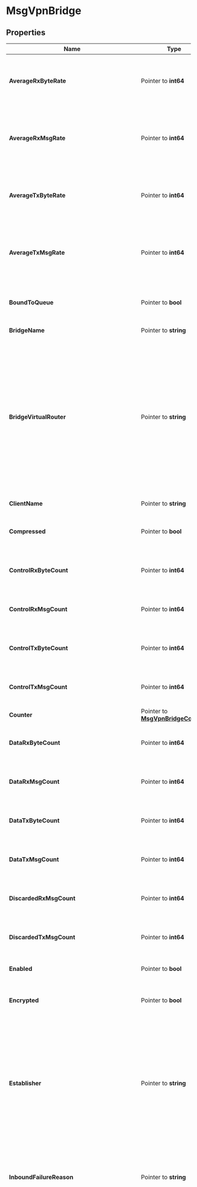 # MsgVpnBridge

## Properties

Name | Type | Description | Notes
------------ | ------------- | ------------- | -------------
**AverageRxByteRate** | Pointer to **int64** | The one minute average of the message rate received from the Bridge, in bytes per second (B/sec). Available since 2.13. | [optional] 
**AverageRxMsgRate** | Pointer to **int64** | The one minute average of the message rate received from the Bridge, in messages per second (msg/sec). Available since 2.13. | [optional] 
**AverageTxByteRate** | Pointer to **int64** | The one minute average of the message rate transmitted to the Bridge, in bytes per second (B/sec). Available since 2.13. | [optional] 
**AverageTxMsgRate** | Pointer to **int64** | The one minute average of the message rate transmitted to the Bridge, in messages per second (msg/sec). Available since 2.13. | [optional] 
**BoundToQueue** | Pointer to **bool** | Indicates whether the Bridge is bound to the queue in the remote Message VPN. | [optional] 
**BridgeName** | Pointer to **string** | The name of the Bridge. | [optional] 
**BridgeVirtualRouter** | Pointer to **string** | The virtual router of the Bridge. The allowed values and their meaning are:  &lt;pre&gt; \&quot;primary\&quot; - The Bridge is used for the primary virtual router. \&quot;backup\&quot; - The Bridge is used for the backup virtual router. \&quot;auto\&quot; - The Bridge is automatically assigned a virtual router at creation, depending on the broker&#39;s active-standby role. &lt;/pre&gt;  | [optional] 
**ClientName** | Pointer to **string** | The name of the Client for the Bridge. | [optional] 
**Compressed** | Pointer to **bool** | Indicates whether messages transmitted over the Bridge are compressed. | [optional] 
**ControlRxByteCount** | Pointer to **int64** | The amount of client control messages received from the Bridge, in bytes (B). Available since 2.13. | [optional] 
**ControlRxMsgCount** | Pointer to **int64** | The number of client control messages received from the Bridge. Available since 2.13. | [optional] 
**ControlTxByteCount** | Pointer to **int64** | The amount of client control messages transmitted to the Bridge, in bytes (B). Available since 2.13. | [optional] 
**ControlTxMsgCount** | Pointer to **int64** | The number of client control messages transmitted to the Bridge. Available since 2.13. | [optional] 
**Counter** | Pointer to [**MsgVpnBridgeCounter**](MsgVpnBridgeCounter.md) |  | [optional] 
**DataRxByteCount** | Pointer to **int64** | The amount of client data messages received from the Bridge, in bytes (B). Available since 2.13. | [optional] 
**DataRxMsgCount** | Pointer to **int64** | The number of client data messages received from the Bridge. Available since 2.13. | [optional] 
**DataTxByteCount** | Pointer to **int64** | The amount of client data messages transmitted to the Bridge, in bytes (B). Available since 2.13. | [optional] 
**DataTxMsgCount** | Pointer to **int64** | The number of client data messages transmitted to the Bridge. Available since 2.13. | [optional] 
**DiscardedRxMsgCount** | Pointer to **int64** | The number of messages discarded during reception from the Bridge. Available since 2.13. | [optional] 
**DiscardedTxMsgCount** | Pointer to **int64** | The number of messages discarded during transmission to the Bridge. Available since 2.13. | [optional] 
**Enabled** | Pointer to **bool** | Indicates whether the Bridge is enabled. | [optional] 
**Encrypted** | Pointer to **bool** | Indicates whether messages transmitted over the Bridge are encrypted with TLS. | [optional] 
**Establisher** | Pointer to **string** | The establisher of the Bridge connection. The allowed values and their meaning are:  &lt;pre&gt; \&quot;local\&quot; - The Bridge connection was established by the local Message VPN. \&quot;remote\&quot; - The Bridge connection was established by the remote Message VPN. &lt;/pre&gt;  | [optional] 
**InboundFailureReason** | Pointer to **string** | The reason for the inbound connection failure from the Bridge. If there is no failure reason, an empty string (\&quot;\&quot;) is returned. | [optional] 
**InboundState** | Pointer to **string** | The state of the inbound connection from the Bridge. The allowed values and their meaning are:  &lt;pre&gt; \&quot;init\&quot; - The connection is initializing. \&quot;disabled\&quot; - The connection is disabled by configuration. \&quot;enabled\&quot; - The connection is enabled by configuration. \&quot;prepare\&quot; - The connection is operationally down. \&quot;prepare-wait-to-connect\&quot; - The connection is waiting to connect. \&quot;prepare-fetching-dns\&quot; - The domain name of the destination node is being resolved. \&quot;not-ready\&quot; - The connection is operationally down. \&quot;not-ready-connecting\&quot; - The connection is trying to connect. \&quot;not-ready-handshaking\&quot; - The connection is handshaking. \&quot;not-ready-wait-next\&quot; - The connection failed to connect and is waiting to retry. \&quot;not-ready-wait-reuse\&quot; - The connection is closing in order to reuse an existing connection. \&quot;not-ready-wait-bridge-version-mismatch\&quot; - The connection is closing because of a version mismatch. \&quot;not-ready-wait-cleanup\&quot; - The connection is closed and cleaning up. \&quot;ready\&quot; - The connection is operationally up. \&quot;ready-subscribing\&quot; - The connection is up and synchronizing subscriptions. \&quot;ready-in-sync\&quot; - The connection is up and subscriptions are synchronized. &lt;/pre&gt;  | [optional] 
**LastTxMsgId** | Pointer to **int64** | The ID of the last message transmitted to the Bridge. | [optional] 
**LocalInterface** | Pointer to **string** | The physical interface on the local Message VPN host for connecting to the remote Message VPN. | [optional] 
**LocalQueueName** | Pointer to **string** | The name of the local queue for the Bridge. | [optional] 
**LoginRxMsgCount** | Pointer to **int64** | The number of login request messages received from the Bridge. Available since 2.13. | [optional] 
**LoginTxMsgCount** | Pointer to **int64** | The number of login response messages transmitted to the Bridge. Available since 2.13. | [optional] 
**MaxTtl** | Pointer to **int64** | The maximum time-to-live (TTL) in hops. Messages are discarded if their TTL exceeds this value. | [optional] 
**MsgSpoolRxMsgCount** | Pointer to **int64** | The number of guaranteed messages received from the Bridge. Available since 2.13. | [optional] 
**MsgVpnName** | Pointer to **string** | The name of the Message VPN. | [optional] 
**OutboundState** | Pointer to **string** | The state of the outbound connection to the Bridge. The allowed values and their meaning are:  &lt;pre&gt; \&quot;init\&quot; - The connection is initializing. \&quot;disabled\&quot; - The connection is disabled by configuration. \&quot;enabled\&quot; - The connection is enabled by configuration. \&quot;prepare\&quot; - The connection is operationally down. \&quot;prepare-wait-to-connect\&quot; - The connection is waiting to connect. \&quot;prepare-fetching-dns\&quot; - The domain name of the destination node is being resolved. \&quot;not-ready\&quot; - The connection is operationally down. \&quot;not-ready-connecting\&quot; - The connection is trying to connect. \&quot;not-ready-handshaking\&quot; - The connection is handshaking. \&quot;not-ready-wait-next\&quot; - The connection failed to connect and is waiting to retry. \&quot;not-ready-wait-reuse\&quot; - The connection is closing in order to reuse an existing connection. \&quot;not-ready-wait-bridge-version-mismatch\&quot; - The connection is closing because of a version mismatch. \&quot;not-ready-wait-cleanup\&quot; - The connection is closed and cleaning up. \&quot;ready\&quot; - The connection is operationally up. \&quot;ready-subscribing\&quot; - The connection is up and synchronizing subscriptions. \&quot;ready-in-sync\&quot; - The connection is up and subscriptions are synchronized. &lt;/pre&gt;  | [optional] 
**Rate** | Pointer to [**MsgVpnBridgeRate**](MsgVpnBridgeRate.md) |  | [optional] 
**RemoteAddress** | Pointer to **string** | The FQDN or IP address of the remote Message VPN. | [optional] 
**RemoteAuthenticationBasicClientUsername** | Pointer to **string** | The Client Username the Bridge uses to login to the remote Message VPN. | [optional] 
**RemoteAuthenticationScheme** | Pointer to **string** | The authentication scheme for the remote Message VPN. The allowed values and their meaning are:  &lt;pre&gt; \&quot;basic\&quot; - Basic Authentication Scheme (via username and password). \&quot;client-certificate\&quot; - Client Certificate Authentication Scheme (via certificate file or content). &lt;/pre&gt;  | [optional] 
**RemoteConnectionRetryCount** | Pointer to **int64** | The maximum number of retry attempts to establish a connection to the remote Message VPN. A value of 0 means to retry forever. | [optional] 
**RemoteConnectionRetryDelay** | Pointer to **int64** | The number of seconds the broker waits for the bridge connection to be established before attempting a new connection. | [optional] 
**RemoteDeliverToOnePriority** | Pointer to **string** | The priority for deliver-to-one (DTO) messages transmitted from the remote Message VPN. The allowed values and their meaning are:  &lt;pre&gt; \&quot;p1\&quot; - The 1st or highest priority. \&quot;p2\&quot; - The 2nd highest priority. \&quot;p3\&quot; - The 3rd highest priority. \&quot;p4\&quot; - The 4th highest priority. \&quot;da\&quot; - Ignore priority and deliver always. &lt;/pre&gt;  | [optional] 
**RemoteMsgVpnName** | Pointer to **string** | The name of the remote Message VPN. | [optional] 
**RemoteRouterName** | Pointer to **string** | The name of the remote router. | [optional] 
**RemoteTxFlowId** | Pointer to **int32** | The ID of the transmit flow for the connected remote Message VPN. | [optional] 
**RxByteCount** | Pointer to **int64** | The amount of messages received from the Bridge, in bytes (B). Available since 2.13. | [optional] 
**RxByteRate** | Pointer to **int64** | The current message rate received from the Bridge, in bytes per second (B/sec). Available since 2.13. | [optional] 
**RxConnectionFailureCategory** | Pointer to **string** | The category of the inbound connection failure from the Bridge. The allowed values and their meaning are:  &lt;pre&gt; \&quot;no-failure\&quot; - There is no bridge failure. \&quot;local-configuration-problem\&quot; - The bridge failure is a local configuration problem. \&quot;local-operational-state-problem\&quot; - The bridge failure is an operational state problem. &lt;/pre&gt;  Available since 2.18. | [optional] 
**RxMsgCount** | Pointer to **int64** | The number of messages received from the Bridge. Available since 2.13. | [optional] 
**RxMsgRate** | Pointer to **int64** | The current message rate received from the Bridge, in messages per second (msg/sec). Available since 2.13. | [optional] 
**TlsCipherSuiteList** | Pointer to **string** | The colon-separated list of cipher suites supported for TLS connections to the remote Message VPN. The value \&quot;default\&quot; implies all supported suites ordered from most secure to least secure. | [optional] 
**TlsDefaultCipherSuiteList** | Pointer to **bool** | Indicates whether the Bridge is configured to use the default cipher-suite list. | [optional] 
**TtlExceededEventRaised** | Pointer to **bool** | Indicates whether the TTL (hops) exceeded event has been raised. | [optional] 
**TxByteCount** | Pointer to **int64** | The amount of messages transmitted to the Bridge, in bytes (B). Available since 2.13. | [optional] 
**TxByteRate** | Pointer to **int64** | The current message rate transmitted to the Bridge, in bytes per second (B/sec). Available since 2.13. | [optional] 
**TxMsgCount** | Pointer to **int64** | The number of messages transmitted to the Bridge. Available since 2.13. | [optional] 
**TxMsgRate** | Pointer to **int64** | The current message rate transmitted to the Bridge, in messages per second (msg/sec). Available since 2.13. | [optional] 
**Uptime** | Pointer to **int64** | The amount of time in seconds since the Bridge connected to the remote Message VPN. | [optional] 

## Methods

### NewMsgVpnBridge

`func NewMsgVpnBridge() *MsgVpnBridge`

NewMsgVpnBridge instantiates a new MsgVpnBridge object
This constructor will assign default values to properties that have it defined,
and makes sure properties required by API are set, but the set of arguments
will change when the set of required properties is changed

### NewMsgVpnBridgeWithDefaults

`func NewMsgVpnBridgeWithDefaults() *MsgVpnBridge`

NewMsgVpnBridgeWithDefaults instantiates a new MsgVpnBridge object
This constructor will only assign default values to properties that have it defined,
but it doesn't guarantee that properties required by API are set

### GetAverageRxByteRate

`func (o *MsgVpnBridge) GetAverageRxByteRate() int64`

GetAverageRxByteRate returns the AverageRxByteRate field if non-nil, zero value otherwise.

### GetAverageRxByteRateOk

`func (o *MsgVpnBridge) GetAverageRxByteRateOk() (*int64, bool)`

GetAverageRxByteRateOk returns a tuple with the AverageRxByteRate field if it's non-nil, zero value otherwise
and a boolean to check if the value has been set.

### SetAverageRxByteRate

`func (o *MsgVpnBridge) SetAverageRxByteRate(v int64)`

SetAverageRxByteRate sets AverageRxByteRate field to given value.

### HasAverageRxByteRate

`func (o *MsgVpnBridge) HasAverageRxByteRate() bool`

HasAverageRxByteRate returns a boolean if a field has been set.

### GetAverageRxMsgRate

`func (o *MsgVpnBridge) GetAverageRxMsgRate() int64`

GetAverageRxMsgRate returns the AverageRxMsgRate field if non-nil, zero value otherwise.

### GetAverageRxMsgRateOk

`func (o *MsgVpnBridge) GetAverageRxMsgRateOk() (*int64, bool)`

GetAverageRxMsgRateOk returns a tuple with the AverageRxMsgRate field if it's non-nil, zero value otherwise
and a boolean to check if the value has been set.

### SetAverageRxMsgRate

`func (o *MsgVpnBridge) SetAverageRxMsgRate(v int64)`

SetAverageRxMsgRate sets AverageRxMsgRate field to given value.

### HasAverageRxMsgRate

`func (o *MsgVpnBridge) HasAverageRxMsgRate() bool`

HasAverageRxMsgRate returns a boolean if a field has been set.

### GetAverageTxByteRate

`func (o *MsgVpnBridge) GetAverageTxByteRate() int64`

GetAverageTxByteRate returns the AverageTxByteRate field if non-nil, zero value otherwise.

### GetAverageTxByteRateOk

`func (o *MsgVpnBridge) GetAverageTxByteRateOk() (*int64, bool)`

GetAverageTxByteRateOk returns a tuple with the AverageTxByteRate field if it's non-nil, zero value otherwise
and a boolean to check if the value has been set.

### SetAverageTxByteRate

`func (o *MsgVpnBridge) SetAverageTxByteRate(v int64)`

SetAverageTxByteRate sets AverageTxByteRate field to given value.

### HasAverageTxByteRate

`func (o *MsgVpnBridge) HasAverageTxByteRate() bool`

HasAverageTxByteRate returns a boolean if a field has been set.

### GetAverageTxMsgRate

`func (o *MsgVpnBridge) GetAverageTxMsgRate() int64`

GetAverageTxMsgRate returns the AverageTxMsgRate field if non-nil, zero value otherwise.

### GetAverageTxMsgRateOk

`func (o *MsgVpnBridge) GetAverageTxMsgRateOk() (*int64, bool)`

GetAverageTxMsgRateOk returns a tuple with the AverageTxMsgRate field if it's non-nil, zero value otherwise
and a boolean to check if the value has been set.

### SetAverageTxMsgRate

`func (o *MsgVpnBridge) SetAverageTxMsgRate(v int64)`

SetAverageTxMsgRate sets AverageTxMsgRate field to given value.

### HasAverageTxMsgRate

`func (o *MsgVpnBridge) HasAverageTxMsgRate() bool`

HasAverageTxMsgRate returns a boolean if a field has been set.

### GetBoundToQueue

`func (o *MsgVpnBridge) GetBoundToQueue() bool`

GetBoundToQueue returns the BoundToQueue field if non-nil, zero value otherwise.

### GetBoundToQueueOk

`func (o *MsgVpnBridge) GetBoundToQueueOk() (*bool, bool)`

GetBoundToQueueOk returns a tuple with the BoundToQueue field if it's non-nil, zero value otherwise
and a boolean to check if the value has been set.

### SetBoundToQueue

`func (o *MsgVpnBridge) SetBoundToQueue(v bool)`

SetBoundToQueue sets BoundToQueue field to given value.

### HasBoundToQueue

`func (o *MsgVpnBridge) HasBoundToQueue() bool`

HasBoundToQueue returns a boolean if a field has been set.

### GetBridgeName

`func (o *MsgVpnBridge) GetBridgeName() string`

GetBridgeName returns the BridgeName field if non-nil, zero value otherwise.

### GetBridgeNameOk

`func (o *MsgVpnBridge) GetBridgeNameOk() (*string, bool)`

GetBridgeNameOk returns a tuple with the BridgeName field if it's non-nil, zero value otherwise
and a boolean to check if the value has been set.

### SetBridgeName

`func (o *MsgVpnBridge) SetBridgeName(v string)`

SetBridgeName sets BridgeName field to given value.

### HasBridgeName

`func (o *MsgVpnBridge) HasBridgeName() bool`

HasBridgeName returns a boolean if a field has been set.

### GetBridgeVirtualRouter

`func (o *MsgVpnBridge) GetBridgeVirtualRouter() string`

GetBridgeVirtualRouter returns the BridgeVirtualRouter field if non-nil, zero value otherwise.

### GetBridgeVirtualRouterOk

`func (o *MsgVpnBridge) GetBridgeVirtualRouterOk() (*string, bool)`

GetBridgeVirtualRouterOk returns a tuple with the BridgeVirtualRouter field if it's non-nil, zero value otherwise
and a boolean to check if the value has been set.

### SetBridgeVirtualRouter

`func (o *MsgVpnBridge) SetBridgeVirtualRouter(v string)`

SetBridgeVirtualRouter sets BridgeVirtualRouter field to given value.

### HasBridgeVirtualRouter

`func (o *MsgVpnBridge) HasBridgeVirtualRouter() bool`

HasBridgeVirtualRouter returns a boolean if a field has been set.

### GetClientName

`func (o *MsgVpnBridge) GetClientName() string`

GetClientName returns the ClientName field if non-nil, zero value otherwise.

### GetClientNameOk

`func (o *MsgVpnBridge) GetClientNameOk() (*string, bool)`

GetClientNameOk returns a tuple with the ClientName field if it's non-nil, zero value otherwise
and a boolean to check if the value has been set.

### SetClientName

`func (o *MsgVpnBridge) SetClientName(v string)`

SetClientName sets ClientName field to given value.

### HasClientName

`func (o *MsgVpnBridge) HasClientName() bool`

HasClientName returns a boolean if a field has been set.

### GetCompressed

`func (o *MsgVpnBridge) GetCompressed() bool`

GetCompressed returns the Compressed field if non-nil, zero value otherwise.

### GetCompressedOk

`func (o *MsgVpnBridge) GetCompressedOk() (*bool, bool)`

GetCompressedOk returns a tuple with the Compressed field if it's non-nil, zero value otherwise
and a boolean to check if the value has been set.

### SetCompressed

`func (o *MsgVpnBridge) SetCompressed(v bool)`

SetCompressed sets Compressed field to given value.

### HasCompressed

`func (o *MsgVpnBridge) HasCompressed() bool`

HasCompressed returns a boolean if a field has been set.

### GetControlRxByteCount

`func (o *MsgVpnBridge) GetControlRxByteCount() int64`

GetControlRxByteCount returns the ControlRxByteCount field if non-nil, zero value otherwise.

### GetControlRxByteCountOk

`func (o *MsgVpnBridge) GetControlRxByteCountOk() (*int64, bool)`

GetControlRxByteCountOk returns a tuple with the ControlRxByteCount field if it's non-nil, zero value otherwise
and a boolean to check if the value has been set.

### SetControlRxByteCount

`func (o *MsgVpnBridge) SetControlRxByteCount(v int64)`

SetControlRxByteCount sets ControlRxByteCount field to given value.

### HasControlRxByteCount

`func (o *MsgVpnBridge) HasControlRxByteCount() bool`

HasControlRxByteCount returns a boolean if a field has been set.

### GetControlRxMsgCount

`func (o *MsgVpnBridge) GetControlRxMsgCount() int64`

GetControlRxMsgCount returns the ControlRxMsgCount field if non-nil, zero value otherwise.

### GetControlRxMsgCountOk

`func (o *MsgVpnBridge) GetControlRxMsgCountOk() (*int64, bool)`

GetControlRxMsgCountOk returns a tuple with the ControlRxMsgCount field if it's non-nil, zero value otherwise
and a boolean to check if the value has been set.

### SetControlRxMsgCount

`func (o *MsgVpnBridge) SetControlRxMsgCount(v int64)`

SetControlRxMsgCount sets ControlRxMsgCount field to given value.

### HasControlRxMsgCount

`func (o *MsgVpnBridge) HasControlRxMsgCount() bool`

HasControlRxMsgCount returns a boolean if a field has been set.

### GetControlTxByteCount

`func (o *MsgVpnBridge) GetControlTxByteCount() int64`

GetControlTxByteCount returns the ControlTxByteCount field if non-nil, zero value otherwise.

### GetControlTxByteCountOk

`func (o *MsgVpnBridge) GetControlTxByteCountOk() (*int64, bool)`

GetControlTxByteCountOk returns a tuple with the ControlTxByteCount field if it's non-nil, zero value otherwise
and a boolean to check if the value has been set.

### SetControlTxByteCount

`func (o *MsgVpnBridge) SetControlTxByteCount(v int64)`

SetControlTxByteCount sets ControlTxByteCount field to given value.

### HasControlTxByteCount

`func (o *MsgVpnBridge) HasControlTxByteCount() bool`

HasControlTxByteCount returns a boolean if a field has been set.

### GetControlTxMsgCount

`func (o *MsgVpnBridge) GetControlTxMsgCount() int64`

GetControlTxMsgCount returns the ControlTxMsgCount field if non-nil, zero value otherwise.

### GetControlTxMsgCountOk

`func (o *MsgVpnBridge) GetControlTxMsgCountOk() (*int64, bool)`

GetControlTxMsgCountOk returns a tuple with the ControlTxMsgCount field if it's non-nil, zero value otherwise
and a boolean to check if the value has been set.

### SetControlTxMsgCount

`func (o *MsgVpnBridge) SetControlTxMsgCount(v int64)`

SetControlTxMsgCount sets ControlTxMsgCount field to given value.

### HasControlTxMsgCount

`func (o *MsgVpnBridge) HasControlTxMsgCount() bool`

HasControlTxMsgCount returns a boolean if a field has been set.

### GetCounter

`func (o *MsgVpnBridge) GetCounter() MsgVpnBridgeCounter`

GetCounter returns the Counter field if non-nil, zero value otherwise.

### GetCounterOk

`func (o *MsgVpnBridge) GetCounterOk() (*MsgVpnBridgeCounter, bool)`

GetCounterOk returns a tuple with the Counter field if it's non-nil, zero value otherwise
and a boolean to check if the value has been set.

### SetCounter

`func (o *MsgVpnBridge) SetCounter(v MsgVpnBridgeCounter)`

SetCounter sets Counter field to given value.

### HasCounter

`func (o *MsgVpnBridge) HasCounter() bool`

HasCounter returns a boolean if a field has been set.

### GetDataRxByteCount

`func (o *MsgVpnBridge) GetDataRxByteCount() int64`

GetDataRxByteCount returns the DataRxByteCount field if non-nil, zero value otherwise.

### GetDataRxByteCountOk

`func (o *MsgVpnBridge) GetDataRxByteCountOk() (*int64, bool)`

GetDataRxByteCountOk returns a tuple with the DataRxByteCount field if it's non-nil, zero value otherwise
and a boolean to check if the value has been set.

### SetDataRxByteCount

`func (o *MsgVpnBridge) SetDataRxByteCount(v int64)`

SetDataRxByteCount sets DataRxByteCount field to given value.

### HasDataRxByteCount

`func (o *MsgVpnBridge) HasDataRxByteCount() bool`

HasDataRxByteCount returns a boolean if a field has been set.

### GetDataRxMsgCount

`func (o *MsgVpnBridge) GetDataRxMsgCount() int64`

GetDataRxMsgCount returns the DataRxMsgCount field if non-nil, zero value otherwise.

### GetDataRxMsgCountOk

`func (o *MsgVpnBridge) GetDataRxMsgCountOk() (*int64, bool)`

GetDataRxMsgCountOk returns a tuple with the DataRxMsgCount field if it's non-nil, zero value otherwise
and a boolean to check if the value has been set.

### SetDataRxMsgCount

`func (o *MsgVpnBridge) SetDataRxMsgCount(v int64)`

SetDataRxMsgCount sets DataRxMsgCount field to given value.

### HasDataRxMsgCount

`func (o *MsgVpnBridge) HasDataRxMsgCount() bool`

HasDataRxMsgCount returns a boolean if a field has been set.

### GetDataTxByteCount

`func (o *MsgVpnBridge) GetDataTxByteCount() int64`

GetDataTxByteCount returns the DataTxByteCount field if non-nil, zero value otherwise.

### GetDataTxByteCountOk

`func (o *MsgVpnBridge) GetDataTxByteCountOk() (*int64, bool)`

GetDataTxByteCountOk returns a tuple with the DataTxByteCount field if it's non-nil, zero value otherwise
and a boolean to check if the value has been set.

### SetDataTxByteCount

`func (o *MsgVpnBridge) SetDataTxByteCount(v int64)`

SetDataTxByteCount sets DataTxByteCount field to given value.

### HasDataTxByteCount

`func (o *MsgVpnBridge) HasDataTxByteCount() bool`

HasDataTxByteCount returns a boolean if a field has been set.

### GetDataTxMsgCount

`func (o *MsgVpnBridge) GetDataTxMsgCount() int64`

GetDataTxMsgCount returns the DataTxMsgCount field if non-nil, zero value otherwise.

### GetDataTxMsgCountOk

`func (o *MsgVpnBridge) GetDataTxMsgCountOk() (*int64, bool)`

GetDataTxMsgCountOk returns a tuple with the DataTxMsgCount field if it's non-nil, zero value otherwise
and a boolean to check if the value has been set.

### SetDataTxMsgCount

`func (o *MsgVpnBridge) SetDataTxMsgCount(v int64)`

SetDataTxMsgCount sets DataTxMsgCount field to given value.

### HasDataTxMsgCount

`func (o *MsgVpnBridge) HasDataTxMsgCount() bool`

HasDataTxMsgCount returns a boolean if a field has been set.

### GetDiscardedRxMsgCount

`func (o *MsgVpnBridge) GetDiscardedRxMsgCount() int64`

GetDiscardedRxMsgCount returns the DiscardedRxMsgCount field if non-nil, zero value otherwise.

### GetDiscardedRxMsgCountOk

`func (o *MsgVpnBridge) GetDiscardedRxMsgCountOk() (*int64, bool)`

GetDiscardedRxMsgCountOk returns a tuple with the DiscardedRxMsgCount field if it's non-nil, zero value otherwise
and a boolean to check if the value has been set.

### SetDiscardedRxMsgCount

`func (o *MsgVpnBridge) SetDiscardedRxMsgCount(v int64)`

SetDiscardedRxMsgCount sets DiscardedRxMsgCount field to given value.

### HasDiscardedRxMsgCount

`func (o *MsgVpnBridge) HasDiscardedRxMsgCount() bool`

HasDiscardedRxMsgCount returns a boolean if a field has been set.

### GetDiscardedTxMsgCount

`func (o *MsgVpnBridge) GetDiscardedTxMsgCount() int64`

GetDiscardedTxMsgCount returns the DiscardedTxMsgCount field if non-nil, zero value otherwise.

### GetDiscardedTxMsgCountOk

`func (o *MsgVpnBridge) GetDiscardedTxMsgCountOk() (*int64, bool)`

GetDiscardedTxMsgCountOk returns a tuple with the DiscardedTxMsgCount field if it's non-nil, zero value otherwise
and a boolean to check if the value has been set.

### SetDiscardedTxMsgCount

`func (o *MsgVpnBridge) SetDiscardedTxMsgCount(v int64)`

SetDiscardedTxMsgCount sets DiscardedTxMsgCount field to given value.

### HasDiscardedTxMsgCount

`func (o *MsgVpnBridge) HasDiscardedTxMsgCount() bool`

HasDiscardedTxMsgCount returns a boolean if a field has been set.

### GetEnabled

`func (o *MsgVpnBridge) GetEnabled() bool`

GetEnabled returns the Enabled field if non-nil, zero value otherwise.

### GetEnabledOk

`func (o *MsgVpnBridge) GetEnabledOk() (*bool, bool)`

GetEnabledOk returns a tuple with the Enabled field if it's non-nil, zero value otherwise
and a boolean to check if the value has been set.

### SetEnabled

`func (o *MsgVpnBridge) SetEnabled(v bool)`

SetEnabled sets Enabled field to given value.

### HasEnabled

`func (o *MsgVpnBridge) HasEnabled() bool`

HasEnabled returns a boolean if a field has been set.

### GetEncrypted

`func (o *MsgVpnBridge) GetEncrypted() bool`

GetEncrypted returns the Encrypted field if non-nil, zero value otherwise.

### GetEncryptedOk

`func (o *MsgVpnBridge) GetEncryptedOk() (*bool, bool)`

GetEncryptedOk returns a tuple with the Encrypted field if it's non-nil, zero value otherwise
and a boolean to check if the value has been set.

### SetEncrypted

`func (o *MsgVpnBridge) SetEncrypted(v bool)`

SetEncrypted sets Encrypted field to given value.

### HasEncrypted

`func (o *MsgVpnBridge) HasEncrypted() bool`

HasEncrypted returns a boolean if a field has been set.

### GetEstablisher

`func (o *MsgVpnBridge) GetEstablisher() string`

GetEstablisher returns the Establisher field if non-nil, zero value otherwise.

### GetEstablisherOk

`func (o *MsgVpnBridge) GetEstablisherOk() (*string, bool)`

GetEstablisherOk returns a tuple with the Establisher field if it's non-nil, zero value otherwise
and a boolean to check if the value has been set.

### SetEstablisher

`func (o *MsgVpnBridge) SetEstablisher(v string)`

SetEstablisher sets Establisher field to given value.

### HasEstablisher

`func (o *MsgVpnBridge) HasEstablisher() bool`

HasEstablisher returns a boolean if a field has been set.

### GetInboundFailureReason

`func (o *MsgVpnBridge) GetInboundFailureReason() string`

GetInboundFailureReason returns the InboundFailureReason field if non-nil, zero value otherwise.

### GetInboundFailureReasonOk

`func (o *MsgVpnBridge) GetInboundFailureReasonOk() (*string, bool)`

GetInboundFailureReasonOk returns a tuple with the InboundFailureReason field if it's non-nil, zero value otherwise
and a boolean to check if the value has been set.

### SetInboundFailureReason

`func (o *MsgVpnBridge) SetInboundFailureReason(v string)`

SetInboundFailureReason sets InboundFailureReason field to given value.

### HasInboundFailureReason

`func (o *MsgVpnBridge) HasInboundFailureReason() bool`

HasInboundFailureReason returns a boolean if a field has been set.

### GetInboundState

`func (o *MsgVpnBridge) GetInboundState() string`

GetInboundState returns the InboundState field if non-nil, zero value otherwise.

### GetInboundStateOk

`func (o *MsgVpnBridge) GetInboundStateOk() (*string, bool)`

GetInboundStateOk returns a tuple with the InboundState field if it's non-nil, zero value otherwise
and a boolean to check if the value has been set.

### SetInboundState

`func (o *MsgVpnBridge) SetInboundState(v string)`

SetInboundState sets InboundState field to given value.

### HasInboundState

`func (o *MsgVpnBridge) HasInboundState() bool`

HasInboundState returns a boolean if a field has been set.

### GetLastTxMsgId

`func (o *MsgVpnBridge) GetLastTxMsgId() int64`

GetLastTxMsgId returns the LastTxMsgId field if non-nil, zero value otherwise.

### GetLastTxMsgIdOk

`func (o *MsgVpnBridge) GetLastTxMsgIdOk() (*int64, bool)`

GetLastTxMsgIdOk returns a tuple with the LastTxMsgId field if it's non-nil, zero value otherwise
and a boolean to check if the value has been set.

### SetLastTxMsgId

`func (o *MsgVpnBridge) SetLastTxMsgId(v int64)`

SetLastTxMsgId sets LastTxMsgId field to given value.

### HasLastTxMsgId

`func (o *MsgVpnBridge) HasLastTxMsgId() bool`

HasLastTxMsgId returns a boolean if a field has been set.

### GetLocalInterface

`func (o *MsgVpnBridge) GetLocalInterface() string`

GetLocalInterface returns the LocalInterface field if non-nil, zero value otherwise.

### GetLocalInterfaceOk

`func (o *MsgVpnBridge) GetLocalInterfaceOk() (*string, bool)`

GetLocalInterfaceOk returns a tuple with the LocalInterface field if it's non-nil, zero value otherwise
and a boolean to check if the value has been set.

### SetLocalInterface

`func (o *MsgVpnBridge) SetLocalInterface(v string)`

SetLocalInterface sets LocalInterface field to given value.

### HasLocalInterface

`func (o *MsgVpnBridge) HasLocalInterface() bool`

HasLocalInterface returns a boolean if a field has been set.

### GetLocalQueueName

`func (o *MsgVpnBridge) GetLocalQueueName() string`

GetLocalQueueName returns the LocalQueueName field if non-nil, zero value otherwise.

### GetLocalQueueNameOk

`func (o *MsgVpnBridge) GetLocalQueueNameOk() (*string, bool)`

GetLocalQueueNameOk returns a tuple with the LocalQueueName field if it's non-nil, zero value otherwise
and a boolean to check if the value has been set.

### SetLocalQueueName

`func (o *MsgVpnBridge) SetLocalQueueName(v string)`

SetLocalQueueName sets LocalQueueName field to given value.

### HasLocalQueueName

`func (o *MsgVpnBridge) HasLocalQueueName() bool`

HasLocalQueueName returns a boolean if a field has been set.

### GetLoginRxMsgCount

`func (o *MsgVpnBridge) GetLoginRxMsgCount() int64`

GetLoginRxMsgCount returns the LoginRxMsgCount field if non-nil, zero value otherwise.

### GetLoginRxMsgCountOk

`func (o *MsgVpnBridge) GetLoginRxMsgCountOk() (*int64, bool)`

GetLoginRxMsgCountOk returns a tuple with the LoginRxMsgCount field if it's non-nil, zero value otherwise
and a boolean to check if the value has been set.

### SetLoginRxMsgCount

`func (o *MsgVpnBridge) SetLoginRxMsgCount(v int64)`

SetLoginRxMsgCount sets LoginRxMsgCount field to given value.

### HasLoginRxMsgCount

`func (o *MsgVpnBridge) HasLoginRxMsgCount() bool`

HasLoginRxMsgCount returns a boolean if a field has been set.

### GetLoginTxMsgCount

`func (o *MsgVpnBridge) GetLoginTxMsgCount() int64`

GetLoginTxMsgCount returns the LoginTxMsgCount field if non-nil, zero value otherwise.

### GetLoginTxMsgCountOk

`func (o *MsgVpnBridge) GetLoginTxMsgCountOk() (*int64, bool)`

GetLoginTxMsgCountOk returns a tuple with the LoginTxMsgCount field if it's non-nil, zero value otherwise
and a boolean to check if the value has been set.

### SetLoginTxMsgCount

`func (o *MsgVpnBridge) SetLoginTxMsgCount(v int64)`

SetLoginTxMsgCount sets LoginTxMsgCount field to given value.

### HasLoginTxMsgCount

`func (o *MsgVpnBridge) HasLoginTxMsgCount() bool`

HasLoginTxMsgCount returns a boolean if a field has been set.

### GetMaxTtl

`func (o *MsgVpnBridge) GetMaxTtl() int64`

GetMaxTtl returns the MaxTtl field if non-nil, zero value otherwise.

### GetMaxTtlOk

`func (o *MsgVpnBridge) GetMaxTtlOk() (*int64, bool)`

GetMaxTtlOk returns a tuple with the MaxTtl field if it's non-nil, zero value otherwise
and a boolean to check if the value has been set.

### SetMaxTtl

`func (o *MsgVpnBridge) SetMaxTtl(v int64)`

SetMaxTtl sets MaxTtl field to given value.

### HasMaxTtl

`func (o *MsgVpnBridge) HasMaxTtl() bool`

HasMaxTtl returns a boolean if a field has been set.

### GetMsgSpoolRxMsgCount

`func (o *MsgVpnBridge) GetMsgSpoolRxMsgCount() int64`

GetMsgSpoolRxMsgCount returns the MsgSpoolRxMsgCount field if non-nil, zero value otherwise.

### GetMsgSpoolRxMsgCountOk

`func (o *MsgVpnBridge) GetMsgSpoolRxMsgCountOk() (*int64, bool)`

GetMsgSpoolRxMsgCountOk returns a tuple with the MsgSpoolRxMsgCount field if it's non-nil, zero value otherwise
and a boolean to check if the value has been set.

### SetMsgSpoolRxMsgCount

`func (o *MsgVpnBridge) SetMsgSpoolRxMsgCount(v int64)`

SetMsgSpoolRxMsgCount sets MsgSpoolRxMsgCount field to given value.

### HasMsgSpoolRxMsgCount

`func (o *MsgVpnBridge) HasMsgSpoolRxMsgCount() bool`

HasMsgSpoolRxMsgCount returns a boolean if a field has been set.

### GetMsgVpnName

`func (o *MsgVpnBridge) GetMsgVpnName() string`

GetMsgVpnName returns the MsgVpnName field if non-nil, zero value otherwise.

### GetMsgVpnNameOk

`func (o *MsgVpnBridge) GetMsgVpnNameOk() (*string, bool)`

GetMsgVpnNameOk returns a tuple with the MsgVpnName field if it's non-nil, zero value otherwise
and a boolean to check if the value has been set.

### SetMsgVpnName

`func (o *MsgVpnBridge) SetMsgVpnName(v string)`

SetMsgVpnName sets MsgVpnName field to given value.

### HasMsgVpnName

`func (o *MsgVpnBridge) HasMsgVpnName() bool`

HasMsgVpnName returns a boolean if a field has been set.

### GetOutboundState

`func (o *MsgVpnBridge) GetOutboundState() string`

GetOutboundState returns the OutboundState field if non-nil, zero value otherwise.

### GetOutboundStateOk

`func (o *MsgVpnBridge) GetOutboundStateOk() (*string, bool)`

GetOutboundStateOk returns a tuple with the OutboundState field if it's non-nil, zero value otherwise
and a boolean to check if the value has been set.

### SetOutboundState

`func (o *MsgVpnBridge) SetOutboundState(v string)`

SetOutboundState sets OutboundState field to given value.

### HasOutboundState

`func (o *MsgVpnBridge) HasOutboundState() bool`

HasOutboundState returns a boolean if a field has been set.

### GetRate

`func (o *MsgVpnBridge) GetRate() MsgVpnBridgeRate`

GetRate returns the Rate field if non-nil, zero value otherwise.

### GetRateOk

`func (o *MsgVpnBridge) GetRateOk() (*MsgVpnBridgeRate, bool)`

GetRateOk returns a tuple with the Rate field if it's non-nil, zero value otherwise
and a boolean to check if the value has been set.

### SetRate

`func (o *MsgVpnBridge) SetRate(v MsgVpnBridgeRate)`

SetRate sets Rate field to given value.

### HasRate

`func (o *MsgVpnBridge) HasRate() bool`

HasRate returns a boolean if a field has been set.

### GetRemoteAddress

`func (o *MsgVpnBridge) GetRemoteAddress() string`

GetRemoteAddress returns the RemoteAddress field if non-nil, zero value otherwise.

### GetRemoteAddressOk

`func (o *MsgVpnBridge) GetRemoteAddressOk() (*string, bool)`

GetRemoteAddressOk returns a tuple with the RemoteAddress field if it's non-nil, zero value otherwise
and a boolean to check if the value has been set.

### SetRemoteAddress

`func (o *MsgVpnBridge) SetRemoteAddress(v string)`

SetRemoteAddress sets RemoteAddress field to given value.

### HasRemoteAddress

`func (o *MsgVpnBridge) HasRemoteAddress() bool`

HasRemoteAddress returns a boolean if a field has been set.

### GetRemoteAuthenticationBasicClientUsername

`func (o *MsgVpnBridge) GetRemoteAuthenticationBasicClientUsername() string`

GetRemoteAuthenticationBasicClientUsername returns the RemoteAuthenticationBasicClientUsername field if non-nil, zero value otherwise.

### GetRemoteAuthenticationBasicClientUsernameOk

`func (o *MsgVpnBridge) GetRemoteAuthenticationBasicClientUsernameOk() (*string, bool)`

GetRemoteAuthenticationBasicClientUsernameOk returns a tuple with the RemoteAuthenticationBasicClientUsername field if it's non-nil, zero value otherwise
and a boolean to check if the value has been set.

### SetRemoteAuthenticationBasicClientUsername

`func (o *MsgVpnBridge) SetRemoteAuthenticationBasicClientUsername(v string)`

SetRemoteAuthenticationBasicClientUsername sets RemoteAuthenticationBasicClientUsername field to given value.

### HasRemoteAuthenticationBasicClientUsername

`func (o *MsgVpnBridge) HasRemoteAuthenticationBasicClientUsername() bool`

HasRemoteAuthenticationBasicClientUsername returns a boolean if a field has been set.

### GetRemoteAuthenticationScheme

`func (o *MsgVpnBridge) GetRemoteAuthenticationScheme() string`

GetRemoteAuthenticationScheme returns the RemoteAuthenticationScheme field if non-nil, zero value otherwise.

### GetRemoteAuthenticationSchemeOk

`func (o *MsgVpnBridge) GetRemoteAuthenticationSchemeOk() (*string, bool)`

GetRemoteAuthenticationSchemeOk returns a tuple with the RemoteAuthenticationScheme field if it's non-nil, zero value otherwise
and a boolean to check if the value has been set.

### SetRemoteAuthenticationScheme

`func (o *MsgVpnBridge) SetRemoteAuthenticationScheme(v string)`

SetRemoteAuthenticationScheme sets RemoteAuthenticationScheme field to given value.

### HasRemoteAuthenticationScheme

`func (o *MsgVpnBridge) HasRemoteAuthenticationScheme() bool`

HasRemoteAuthenticationScheme returns a boolean if a field has been set.

### GetRemoteConnectionRetryCount

`func (o *MsgVpnBridge) GetRemoteConnectionRetryCount() int64`

GetRemoteConnectionRetryCount returns the RemoteConnectionRetryCount field if non-nil, zero value otherwise.

### GetRemoteConnectionRetryCountOk

`func (o *MsgVpnBridge) GetRemoteConnectionRetryCountOk() (*int64, bool)`

GetRemoteConnectionRetryCountOk returns a tuple with the RemoteConnectionRetryCount field if it's non-nil, zero value otherwise
and a boolean to check if the value has been set.

### SetRemoteConnectionRetryCount

`func (o *MsgVpnBridge) SetRemoteConnectionRetryCount(v int64)`

SetRemoteConnectionRetryCount sets RemoteConnectionRetryCount field to given value.

### HasRemoteConnectionRetryCount

`func (o *MsgVpnBridge) HasRemoteConnectionRetryCount() bool`

HasRemoteConnectionRetryCount returns a boolean if a field has been set.

### GetRemoteConnectionRetryDelay

`func (o *MsgVpnBridge) GetRemoteConnectionRetryDelay() int64`

GetRemoteConnectionRetryDelay returns the RemoteConnectionRetryDelay field if non-nil, zero value otherwise.

### GetRemoteConnectionRetryDelayOk

`func (o *MsgVpnBridge) GetRemoteConnectionRetryDelayOk() (*int64, bool)`

GetRemoteConnectionRetryDelayOk returns a tuple with the RemoteConnectionRetryDelay field if it's non-nil, zero value otherwise
and a boolean to check if the value has been set.

### SetRemoteConnectionRetryDelay

`func (o *MsgVpnBridge) SetRemoteConnectionRetryDelay(v int64)`

SetRemoteConnectionRetryDelay sets RemoteConnectionRetryDelay field to given value.

### HasRemoteConnectionRetryDelay

`func (o *MsgVpnBridge) HasRemoteConnectionRetryDelay() bool`

HasRemoteConnectionRetryDelay returns a boolean if a field has been set.

### GetRemoteDeliverToOnePriority

`func (o *MsgVpnBridge) GetRemoteDeliverToOnePriority() string`

GetRemoteDeliverToOnePriority returns the RemoteDeliverToOnePriority field if non-nil, zero value otherwise.

### GetRemoteDeliverToOnePriorityOk

`func (o *MsgVpnBridge) GetRemoteDeliverToOnePriorityOk() (*string, bool)`

GetRemoteDeliverToOnePriorityOk returns a tuple with the RemoteDeliverToOnePriority field if it's non-nil, zero value otherwise
and a boolean to check if the value has been set.

### SetRemoteDeliverToOnePriority

`func (o *MsgVpnBridge) SetRemoteDeliverToOnePriority(v string)`

SetRemoteDeliverToOnePriority sets RemoteDeliverToOnePriority field to given value.

### HasRemoteDeliverToOnePriority

`func (o *MsgVpnBridge) HasRemoteDeliverToOnePriority() bool`

HasRemoteDeliverToOnePriority returns a boolean if a field has been set.

### GetRemoteMsgVpnName

`func (o *MsgVpnBridge) GetRemoteMsgVpnName() string`

GetRemoteMsgVpnName returns the RemoteMsgVpnName field if non-nil, zero value otherwise.

### GetRemoteMsgVpnNameOk

`func (o *MsgVpnBridge) GetRemoteMsgVpnNameOk() (*string, bool)`

GetRemoteMsgVpnNameOk returns a tuple with the RemoteMsgVpnName field if it's non-nil, zero value otherwise
and a boolean to check if the value has been set.

### SetRemoteMsgVpnName

`func (o *MsgVpnBridge) SetRemoteMsgVpnName(v string)`

SetRemoteMsgVpnName sets RemoteMsgVpnName field to given value.

### HasRemoteMsgVpnName

`func (o *MsgVpnBridge) HasRemoteMsgVpnName() bool`

HasRemoteMsgVpnName returns a boolean if a field has been set.

### GetRemoteRouterName

`func (o *MsgVpnBridge) GetRemoteRouterName() string`

GetRemoteRouterName returns the RemoteRouterName field if non-nil, zero value otherwise.

### GetRemoteRouterNameOk

`func (o *MsgVpnBridge) GetRemoteRouterNameOk() (*string, bool)`

GetRemoteRouterNameOk returns a tuple with the RemoteRouterName field if it's non-nil, zero value otherwise
and a boolean to check if the value has been set.

### SetRemoteRouterName

`func (o *MsgVpnBridge) SetRemoteRouterName(v string)`

SetRemoteRouterName sets RemoteRouterName field to given value.

### HasRemoteRouterName

`func (o *MsgVpnBridge) HasRemoteRouterName() bool`

HasRemoteRouterName returns a boolean if a field has been set.

### GetRemoteTxFlowId

`func (o *MsgVpnBridge) GetRemoteTxFlowId() int32`

GetRemoteTxFlowId returns the RemoteTxFlowId field if non-nil, zero value otherwise.

### GetRemoteTxFlowIdOk

`func (o *MsgVpnBridge) GetRemoteTxFlowIdOk() (*int32, bool)`

GetRemoteTxFlowIdOk returns a tuple with the RemoteTxFlowId field if it's non-nil, zero value otherwise
and a boolean to check if the value has been set.

### SetRemoteTxFlowId

`func (o *MsgVpnBridge) SetRemoteTxFlowId(v int32)`

SetRemoteTxFlowId sets RemoteTxFlowId field to given value.

### HasRemoteTxFlowId

`func (o *MsgVpnBridge) HasRemoteTxFlowId() bool`

HasRemoteTxFlowId returns a boolean if a field has been set.

### GetRxByteCount

`func (o *MsgVpnBridge) GetRxByteCount() int64`

GetRxByteCount returns the RxByteCount field if non-nil, zero value otherwise.

### GetRxByteCountOk

`func (o *MsgVpnBridge) GetRxByteCountOk() (*int64, bool)`

GetRxByteCountOk returns a tuple with the RxByteCount field if it's non-nil, zero value otherwise
and a boolean to check if the value has been set.

### SetRxByteCount

`func (o *MsgVpnBridge) SetRxByteCount(v int64)`

SetRxByteCount sets RxByteCount field to given value.

### HasRxByteCount

`func (o *MsgVpnBridge) HasRxByteCount() bool`

HasRxByteCount returns a boolean if a field has been set.

### GetRxByteRate

`func (o *MsgVpnBridge) GetRxByteRate() int64`

GetRxByteRate returns the RxByteRate field if non-nil, zero value otherwise.

### GetRxByteRateOk

`func (o *MsgVpnBridge) GetRxByteRateOk() (*int64, bool)`

GetRxByteRateOk returns a tuple with the RxByteRate field if it's non-nil, zero value otherwise
and a boolean to check if the value has been set.

### SetRxByteRate

`func (o *MsgVpnBridge) SetRxByteRate(v int64)`

SetRxByteRate sets RxByteRate field to given value.

### HasRxByteRate

`func (o *MsgVpnBridge) HasRxByteRate() bool`

HasRxByteRate returns a boolean if a field has been set.

### GetRxConnectionFailureCategory

`func (o *MsgVpnBridge) GetRxConnectionFailureCategory() string`

GetRxConnectionFailureCategory returns the RxConnectionFailureCategory field if non-nil, zero value otherwise.

### GetRxConnectionFailureCategoryOk

`func (o *MsgVpnBridge) GetRxConnectionFailureCategoryOk() (*string, bool)`

GetRxConnectionFailureCategoryOk returns a tuple with the RxConnectionFailureCategory field if it's non-nil, zero value otherwise
and a boolean to check if the value has been set.

### SetRxConnectionFailureCategory

`func (o *MsgVpnBridge) SetRxConnectionFailureCategory(v string)`

SetRxConnectionFailureCategory sets RxConnectionFailureCategory field to given value.

### HasRxConnectionFailureCategory

`func (o *MsgVpnBridge) HasRxConnectionFailureCategory() bool`

HasRxConnectionFailureCategory returns a boolean if a field has been set.

### GetRxMsgCount

`func (o *MsgVpnBridge) GetRxMsgCount() int64`

GetRxMsgCount returns the RxMsgCount field if non-nil, zero value otherwise.

### GetRxMsgCountOk

`func (o *MsgVpnBridge) GetRxMsgCountOk() (*int64, bool)`

GetRxMsgCountOk returns a tuple with the RxMsgCount field if it's non-nil, zero value otherwise
and a boolean to check if the value has been set.

### SetRxMsgCount

`func (o *MsgVpnBridge) SetRxMsgCount(v int64)`

SetRxMsgCount sets RxMsgCount field to given value.

### HasRxMsgCount

`func (o *MsgVpnBridge) HasRxMsgCount() bool`

HasRxMsgCount returns a boolean if a field has been set.

### GetRxMsgRate

`func (o *MsgVpnBridge) GetRxMsgRate() int64`

GetRxMsgRate returns the RxMsgRate field if non-nil, zero value otherwise.

### GetRxMsgRateOk

`func (o *MsgVpnBridge) GetRxMsgRateOk() (*int64, bool)`

GetRxMsgRateOk returns a tuple with the RxMsgRate field if it's non-nil, zero value otherwise
and a boolean to check if the value has been set.

### SetRxMsgRate

`func (o *MsgVpnBridge) SetRxMsgRate(v int64)`

SetRxMsgRate sets RxMsgRate field to given value.

### HasRxMsgRate

`func (o *MsgVpnBridge) HasRxMsgRate() bool`

HasRxMsgRate returns a boolean if a field has been set.

### GetTlsCipherSuiteList

`func (o *MsgVpnBridge) GetTlsCipherSuiteList() string`

GetTlsCipherSuiteList returns the TlsCipherSuiteList field if non-nil, zero value otherwise.

### GetTlsCipherSuiteListOk

`func (o *MsgVpnBridge) GetTlsCipherSuiteListOk() (*string, bool)`

GetTlsCipherSuiteListOk returns a tuple with the TlsCipherSuiteList field if it's non-nil, zero value otherwise
and a boolean to check if the value has been set.

### SetTlsCipherSuiteList

`func (o *MsgVpnBridge) SetTlsCipherSuiteList(v string)`

SetTlsCipherSuiteList sets TlsCipherSuiteList field to given value.

### HasTlsCipherSuiteList

`func (o *MsgVpnBridge) HasTlsCipherSuiteList() bool`

HasTlsCipherSuiteList returns a boolean if a field has been set.

### GetTlsDefaultCipherSuiteList

`func (o *MsgVpnBridge) GetTlsDefaultCipherSuiteList() bool`

GetTlsDefaultCipherSuiteList returns the TlsDefaultCipherSuiteList field if non-nil, zero value otherwise.

### GetTlsDefaultCipherSuiteListOk

`func (o *MsgVpnBridge) GetTlsDefaultCipherSuiteListOk() (*bool, bool)`

GetTlsDefaultCipherSuiteListOk returns a tuple with the TlsDefaultCipherSuiteList field if it's non-nil, zero value otherwise
and a boolean to check if the value has been set.

### SetTlsDefaultCipherSuiteList

`func (o *MsgVpnBridge) SetTlsDefaultCipherSuiteList(v bool)`

SetTlsDefaultCipherSuiteList sets TlsDefaultCipherSuiteList field to given value.

### HasTlsDefaultCipherSuiteList

`func (o *MsgVpnBridge) HasTlsDefaultCipherSuiteList() bool`

HasTlsDefaultCipherSuiteList returns a boolean if a field has been set.

### GetTtlExceededEventRaised

`func (o *MsgVpnBridge) GetTtlExceededEventRaised() bool`

GetTtlExceededEventRaised returns the TtlExceededEventRaised field if non-nil, zero value otherwise.

### GetTtlExceededEventRaisedOk

`func (o *MsgVpnBridge) GetTtlExceededEventRaisedOk() (*bool, bool)`

GetTtlExceededEventRaisedOk returns a tuple with the TtlExceededEventRaised field if it's non-nil, zero value otherwise
and a boolean to check if the value has been set.

### SetTtlExceededEventRaised

`func (o *MsgVpnBridge) SetTtlExceededEventRaised(v bool)`

SetTtlExceededEventRaised sets TtlExceededEventRaised field to given value.

### HasTtlExceededEventRaised

`func (o *MsgVpnBridge) HasTtlExceededEventRaised() bool`

HasTtlExceededEventRaised returns a boolean if a field has been set.

### GetTxByteCount

`func (o *MsgVpnBridge) GetTxByteCount() int64`

GetTxByteCount returns the TxByteCount field if non-nil, zero value otherwise.

### GetTxByteCountOk

`func (o *MsgVpnBridge) GetTxByteCountOk() (*int64, bool)`

GetTxByteCountOk returns a tuple with the TxByteCount field if it's non-nil, zero value otherwise
and a boolean to check if the value has been set.

### SetTxByteCount

`func (o *MsgVpnBridge) SetTxByteCount(v int64)`

SetTxByteCount sets TxByteCount field to given value.

### HasTxByteCount

`func (o *MsgVpnBridge) HasTxByteCount() bool`

HasTxByteCount returns a boolean if a field has been set.

### GetTxByteRate

`func (o *MsgVpnBridge) GetTxByteRate() int64`

GetTxByteRate returns the TxByteRate field if non-nil, zero value otherwise.

### GetTxByteRateOk

`func (o *MsgVpnBridge) GetTxByteRateOk() (*int64, bool)`

GetTxByteRateOk returns a tuple with the TxByteRate field if it's non-nil, zero value otherwise
and a boolean to check if the value has been set.

### SetTxByteRate

`func (o *MsgVpnBridge) SetTxByteRate(v int64)`

SetTxByteRate sets TxByteRate field to given value.

### HasTxByteRate

`func (o *MsgVpnBridge) HasTxByteRate() bool`

HasTxByteRate returns a boolean if a field has been set.

### GetTxMsgCount

`func (o *MsgVpnBridge) GetTxMsgCount() int64`

GetTxMsgCount returns the TxMsgCount field if non-nil, zero value otherwise.

### GetTxMsgCountOk

`func (o *MsgVpnBridge) GetTxMsgCountOk() (*int64, bool)`

GetTxMsgCountOk returns a tuple with the TxMsgCount field if it's non-nil, zero value otherwise
and a boolean to check if the value has been set.

### SetTxMsgCount

`func (o *MsgVpnBridge) SetTxMsgCount(v int64)`

SetTxMsgCount sets TxMsgCount field to given value.

### HasTxMsgCount

`func (o *MsgVpnBridge) HasTxMsgCount() bool`

HasTxMsgCount returns a boolean if a field has been set.

### GetTxMsgRate

`func (o *MsgVpnBridge) GetTxMsgRate() int64`

GetTxMsgRate returns the TxMsgRate field if non-nil, zero value otherwise.

### GetTxMsgRateOk

`func (o *MsgVpnBridge) GetTxMsgRateOk() (*int64, bool)`

GetTxMsgRateOk returns a tuple with the TxMsgRate field if it's non-nil, zero value otherwise
and a boolean to check if the value has been set.

### SetTxMsgRate

`func (o *MsgVpnBridge) SetTxMsgRate(v int64)`

SetTxMsgRate sets TxMsgRate field to given value.

### HasTxMsgRate

`func (o *MsgVpnBridge) HasTxMsgRate() bool`

HasTxMsgRate returns a boolean if a field has been set.

### GetUptime

`func (o *MsgVpnBridge) GetUptime() int64`

GetUptime returns the Uptime field if non-nil, zero value otherwise.

### GetUptimeOk

`func (o *MsgVpnBridge) GetUptimeOk() (*int64, bool)`

GetUptimeOk returns a tuple with the Uptime field if it's non-nil, zero value otherwise
and a boolean to check if the value has been set.

### SetUptime

`func (o *MsgVpnBridge) SetUptime(v int64)`

SetUptime sets Uptime field to given value.

### HasUptime

`func (o *MsgVpnBridge) HasUptime() bool`

HasUptime returns a boolean if a field has been set.


[[Back to Model list]](../README.md#documentation-for-models) [[Back to API list]](../README.md#documentation-for-api-endpoints) [[Back to README]](../README.md)


